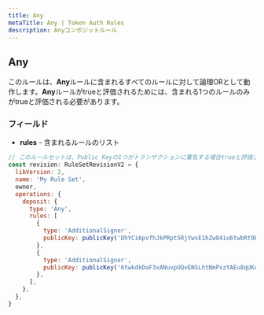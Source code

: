 ```yaml
---
title: Any
metaTitle: Any | Token Auth Rules
description: Anyコンポジットルール
---
```


## Any
このルールは、**Any**ルールに含まれるすべてのルールに対して論理ORとして動作します。**Any**ルールがtrueと評価されるためには、含まれる1つのルールのみがtrueと評価される必要があります。

### フィールド
* **rules** - 含まれるルールのリスト

```js
// このルールセットは、Public Keyの1つがトランザクションに署名する場合trueと評価されます。
const revision: RuleSetRevisionV2 = {
  libVersion: 2,
  name: 'My Rule Set',
  owner,
  operations: {
    deposit: {
      type: 'Any',
      rules: [
        {
          type: 'AdditionalSigner',
          publicKey: publicKey('DhYCi6pvfhJkPRpt5RjYwsE1hZw84iu6twbRt9B6dYLV'),
        },
        {
          type: 'AdditionalSigner',
          publicKey: publicKey('6twkdkDaF3xANuvpUQvENSLhtNmPxzYAEu8qUKcVkWwy'),
        },
      ],
    },
  },
}
```